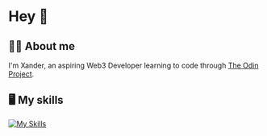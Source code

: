 # Hey 👋

## :man_technologist: About me

I'm Xander, an aspiring Web3 Developer learning to code through [The Odin Project](https://www.theodinproject.com/).

## :desktop_computer: My skills

[![My Skills](https://skillicons.dev/icons?i=html,css,js,git)](https://skillicons.dev)